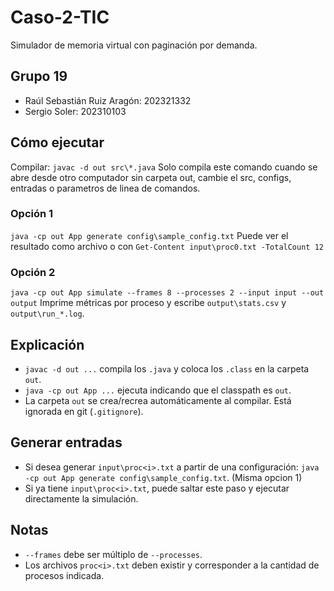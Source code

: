 # Caso-2-TIC
Simulador de memoria virtual con paginación por demanda.

## Grupo 19
- Raúl Sebastián Ruiz Aragón: 202321332
- Sergio Soler: 202310103

## Cómo ejecutar
Compilar: `javac -d out src\*.java`
    Solo compila este comando cuando se abre desde otro computador sin carpeta out, cambie el src, configs, entradas o parametros de linea de comandos.

### Opción 1
`java -cp out App generate config\sample_config.txt`
Puede ver el resultado como archivo o con `Get-Content input\proc0.txt -TotalCount 12`

### Opción 2
`java -cp out App simulate --frames 8 --processes 2 --input input --out output`
Imprime métricas por proceso y escribe `output\stats.csv` y `output\run_*.log`.

## Explicación
- `javac -d out ...` compila los `.java` y coloca los `.class` en la carpeta `out`.
- `java -cp out App ...` ejecuta indicando que el classpath es `out`.
- La carpeta `out` se crea/recrea automáticamente al compilar. Está ignorada en git (`.gitignore`).

## Generar entradas
- Si desea generar `input\proc<i>.txt` a partir de una configuración: `java -cp out App generate config\sample_config.txt`. (Misma opcion 1)
- Si ya tiene `input\proc<i>.txt`, puede saltar este paso y ejecutar directamente la simulación.

## Notas
- `--frames` debe ser múltiplo de `--processes`.
- Los archivos `proc<i>.txt` deben existir y corresponder a la cantidad de procesos indicada.
